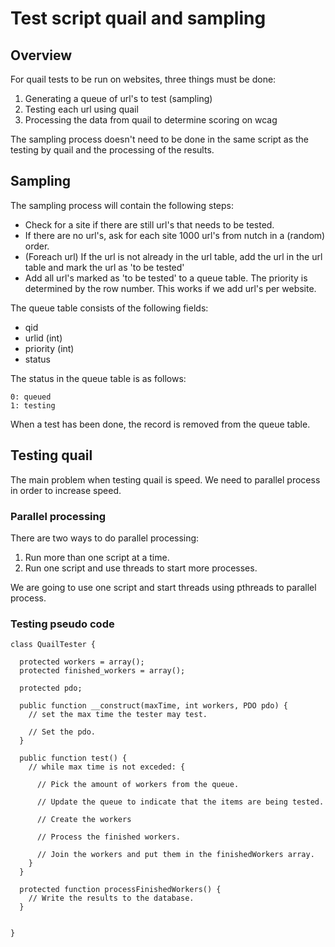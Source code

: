 # Test script quail and sampling

## Overview

For quail tests to be run on websites, three things must be done:

1. Generating a queue of url's to test (sampling)
2. Testing each url using quail
3. Processing the data from quail to determine scoring on wcag

The sampling process doesn't need to be done in the same script as the testing by quail and the processing of the results.

## Sampling

The sampling process will contain the following steps:

- Check for a site if there are still url's that needs to be tested.
- If there are no url's, ask for each site 1000 url's from nutch in a (random) order.
- (Foreach url) If the url is not already in the url table, add the url in the url table and mark the url as 'to be tested'
- Add all url's marked as 'to be tested' to a queue table. The priority is determined by the row number. This works if we add url's per website.

The queue table consists of the following fields:

  - qid
  - urlid (int)
  - priority (int)
  - status

The status in the queue table is as follows:

    0: queued
    1: testing

When a test has been done, the record is removed from the queue table.

## Testing quail

The main problem when testing quail is speed. We need to parallel process in order to increase speed.

### Parallel processing

There are two ways to do parallel processing:

1. Run more than one script at a time.
2. Run one script and use threads to start more processes.

We are going to use one script and start threads using pthreads to parallel process.

### Testing pseudo code

    class QuailTester {

      protected workers = array();
      protected finished_workers = array();

      protected pdo;

      public function __construct(maxTime, int workers, PDO pdo) {
        // set the max time the tester may test.

        // Set the pdo.
      }

      public function test() {
        // while max time is not exceded: {

          // Pick the amount of workers from the queue.

          // Update the queue to indicate that the items are being tested.

          // Create the workers

          // Process the finished workers.

          // Join the workers and put them in the finishedWorkers array.
        }
      }

      protected function processFinishedWorkers() {
        // Write the results to the database.
      }


    }